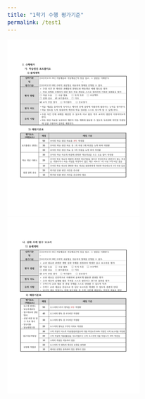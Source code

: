```yaml
---
title: "1학기 수행 평가기준"
permalink: /test1
---
```

<img  width="300" height="400" min-width="100%" src="/assets/11.jpg"/>
<img  width="300" height="400" min-width="100%" src="/assets/22.jpg"/>